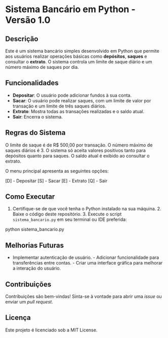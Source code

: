 # Sistema Bancário em Python - Versão 1.0

## Descrição

Este é um sistema bancário simples desenvolvido em Python que permite aos usuários realizar operações básicas como **depósitos**, **saques** e consultar o **extrato**. O sistema controla um limite de saque diário e um número máximo de saques por dia.

## Funcionalidades

- **Depositar**: O usuário pode adicionar fundos à sua conta.
- **Sacar**: O usuário pode realizar saques, com um limite de valor por transação e um limite de três saques diários.
- **Extrato**: Mostra todas as transações realizadas e o saldo atual.
- **Sair**: Encerra o sistema.

## Regras do Sistema

O limite de saque é de R$ 500,00 por transação. O número máximo de saques diários é 3. O sistema só aceita valores positivos tanto para depósitos quanto para saques. O saldo atual é exibido ao consultar o extrato.



O menu principal apresenta as seguintes opções:

[D] - Depositar
[S] - Sacar 
[E] - Extrato 
[Q] - Sair


## Como Executar

1. Certifique-se de que você tenha o Python instalado na sua máquina. 2. Baixe o código deste repositório. 3. Execute o script `sistema_bancario.py` em seu terminal ou IDE preferida:

python sistema_bancario.py

## Melhorias Futuras

- Implementar autenticação de usuário. - Adicionar funcionalidade para transferências entre contas. - Criar uma interface gráfica para melhorar a interação do usuário.

## Contribuições

Contribuições são bem-vindas! Sinta-se à vontade para abrir uma *issue* ou enviar um *pull request*.

## Licença

Este projeto é licenciado sob a MIT License.
